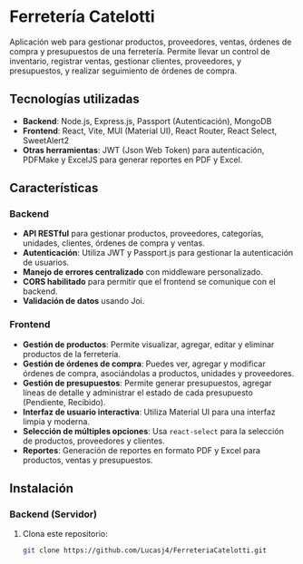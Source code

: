 # Ferretería Catelotti

Aplicación web para gestionar productos, proveedores, ventas, órdenes de compra y presupuestos de una ferretería. Permite llevar un control de inventario, registrar ventas, gestionar clientes, proveedores, y presupuestos, y realizar seguimiento de órdenes de compra.

## Tecnologías utilizadas

- **Backend**: Node.js, Express.js, Passport (Autenticación), MongoDB
- **Frontend**: React, Vite, MUI (Material UI), React Router, React Select, SweetAlert2
- **Otras herramientas**: JWT (Json Web Token) para autenticación, PDFMake y ExcelJS para generar reportes en PDF y Excel.

## Características

### Backend

- **API RESTful** para gestionar productos, proveedores, categorías, unidades, clientes, órdenes de compra y ventas.
- **Autenticación**: Utiliza JWT y Passport.js para gestionar la autenticación de usuarios.
- **Manejo de errores centralizado** con middleware personalizado.
- **CORS habilitado** para permitir que el frontend se comunique con el backend.
- **Validación de datos** usando Joi.

### Frontend

- **Gestión de productos**: Permite visualizar, agregar, editar y eliminar productos de la ferretería.
- **Gestión de órdenes de compra**: Puedes ver, agregar y modificar órdenes de compra, asociándolas a productos, unidades y proveedores.
- **Gestión de presupuestos**: Permite generar presupuestos, agregar líneas de detalle y administrar el estado de cada presupuesto (Pendiente, Recibido).
- **Interfaz de usuario interactiva**: Utiliza Material UI para una interfaz limpia y moderna.
- **Selección de múltiples opciones**: Usa `react-select` para la selección de productos, proveedores y clientes.
- **Reportes**: Generación de reportes en formato PDF y Excel para productos, ventas y presupuestos.

## Instalación

### Backend (Servidor)

1. Clona este repositorio:
   ```bash
   git clone https://github.com/Lucasj4/FerreteriaCatelotti.git
